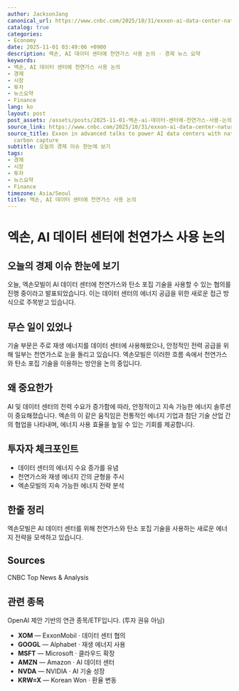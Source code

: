 ```yaml
---
author: JacksonJang
canonical_url: https://www.cnbc.com/2025/10/31/exxon-ai-data-center-natural-gas-carbon-capture.html
catalog: true
categories:
- Economy
date: 2025-11-01 03:49:06 +0900
description: 엑손, AI 데이터 센터에 천연가스 사용 논의 · 경제 뉴스 요약
keywords:
- 엑손, AI 데이터 센터에 천연가스 사용 논의
- 경제
- 시장
- 투자
- 뉴스요약
- Finance
lang: ko
layout: post
post_assets: /assets/posts/2025-11-01-엑손-ai-데이터-센터에-천연가스-사용-논의
source_link: https://www.cnbc.com/2025/10/31/exxon-ai-data-center-natural-gas-carbon-capture.html
source_title: Exxon in advanced talks to power AI data centers with natural gas and
  carbon capture
subtitle: 오늘의 경제 이슈 한눈에 보기
tags:
- 경제
- 시장
- 투자
- 뉴스요약
- Finance
timezone: Asia/Seoul
title: 엑손, AI 데이터 센터에 천연가스 사용 논의
---
```


# 엑손, AI 데이터 센터에 천연가스 사용 논의

## 오늘의 경제 이슈 한눈에 보기
오늘, 엑손모빌이 AI 데이터 센터에 천연가스와 탄소 포집 기술을 사용할 수 있는 협의를 진행 중이라고 발표되었습니다. 이는 데이터 센터의 에너지 공급을 위한 새로운 접근 방식으로 주목받고 있습니다.

## 무슨 일이 있었나
기술 부문은 주로 재생 에너지를 데이터 센터에 사용해왔으나, 안정적인 전력 공급을 위해 일부는 천연가스로 눈을 돌리고 있습니다. 엑손모빌은 이러한 흐름 속에서 천연가스와 탄소 포집 기술을 이용하는 방안을 논의 중입니다.

## 왜 중요한가
AI 및 데이터 센터의 전력 수요가 증가함에 따라, 안정적이고 지속 가능한 에너지 솔루션이 중요해졌습니다. 엑손의 이 같은 움직임은 전통적인 에너지 기업과 첨단 기술 산업 간의 협업을 나타내며, 에너지 사용 효율을 높일 수 있는 기회를 제공합니다.

## 투자자 체크포인트
- 데이터 센터의 에너지 수요 증가를 유념
- 천연가스와 재생 에너지 간의 균형을 주시
- 엑손모빌의 지속 가능한 에너지 전략 분석

## 한줄 정리
엑손모빌은 AI 데이터 센터를 위해 천연가스와 탄소 포집 기술을 사용하는 새로운 에너지 전략을 모색하고 있습니다.

## Sources
CNBC Top News & Analysis


## 관련 종목
OpenAI 제안 기반의 연관 종목/ETF입니다. (투자 권유 아님)
- **XOM** — ExxonMobil · 데이터 센터 협의
- **GOOGL** — Alphabet · 재생 에너지 사용
- **MSFT** — Microsoft · 클라우드 확장
- **AMZN** — Amazon · AI 데이터 센터
- **NVDA** — NVIDIA · AI 기술 성장
- **KRW=X** — Korean Won · 환율 변동